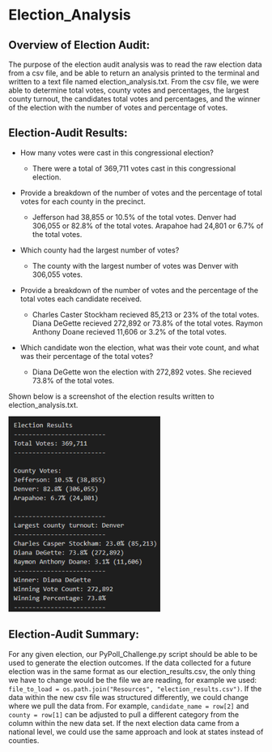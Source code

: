 # Election_Analysis
## Overview of Election Audit:
The purpose of the election audit analysis was to read the raw election data from a csv file, and be able to return an analysis printed to the terminal and written to a text file named election_analysis.txt. From the csv file, we were able to determine total votes, county votes and percentages, the largest county turnout, the candidates total votes and percentages, and the winner of the election with the number of votes and percentage of votes.

## Election-Audit Results:

- How many votes were cast in this congressional election?
  - There were a total of 369,711 votes cast in this congressional election.

- Provide a breakdown of the number of votes and the percentage of total votes for each county in the precinct.
  - Jefferson had 38,855 or 10.5% of the total votes. Denver had 306,055 or 82.8% of the total votes. Arapahoe had 24,801 or 6.7% of the total votes.

- Which county had the largest number of votes?
  - The county with the largest number of votes was Denver with 306,055 votes.

- Provide a breakdown of the number of votes and the percentage of the total votes each candidate received.
  - Charles Caster Stockham recieved 85,213 or 23% of the total votes. Diana DeGette recieved 272,892 or 73.8% of the total votes. Raymon Anthony Doane recieved 11,606 or 3.2% of the total votes.

- Which candidate won the election, what was their vote count, and what was their percentage of the total votes?
  - Diana DeGette won the election with 272,892 votes. She recieved 73.8% of the total votes.

Shown below is a screenshot of the election results written to election_analysis.txt.

<img width="300" alt="Election_Results" src=".\Resources\Election_Results.png">

## Election-Audit Summary:
For any given election, our PyPoll_Challenge.py script should be able to be used to generate the election outcomes. If the data collected for a future election was in the same format as our election_results.csv, the only thing we have to change would be the file we are reading, for example we used: `file_to_load = os.path.join("Resources", "election_results.csv")`. If the data within the new csv file was structured differently, we could change where we pull the data from. For example, `candidate_name = row[2]` and `county = row[1]` can be adjusted to pull a different category from the column within the new data set. If the next election data came from a national level, we could use the same approach and look at states instead of counties.